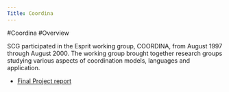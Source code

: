 ```yaml
---
Title: Coordina
---
```

#Coordina
#Overview


SCG participated in the Esprit working group, COORDINA, from August 1997 through August 2000. The working group brought together research groups studying various aspects of coordination models, languages and application.


-  [Final Project report](%assets_url%/download/projectreports/coordina-final.pdf)

